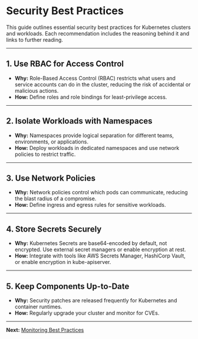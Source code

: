 # Security Best Practices

This guide outlines essential security best practices for Kubernetes clusters and workloads. Each recommendation includes the reasoning behind it and links to further reading.

---

## 1. Use RBAC for Access Control

- **Why:** Role-Based Access Control (RBAC) restricts what users and service accounts can do in the cluster, reducing the risk of accidental or malicious actions.
- **How:** Define roles and role bindings for least-privilege access.

---

## 2. Isolate Workloads with Namespaces

- **Why:** Namespaces provide logical separation for different teams, environments, or applications.
- **How:** Deploy workloads in dedicated namespaces and use network policies to restrict traffic.

---

## 3. Use Network Policies

- **Why:** Network policies control which pods can communicate, reducing the blast radius of a compromise.
- **How:** Define ingress and egress rules for sensitive workloads.

---

## 4. Store Secrets Securely

- **Why:** Kubernetes Secrets are base64-encoded by default, not encrypted. Use external secret managers or enable encryption at rest.
- **How:** Integrate with tools like AWS Secrets Manager, HashiCorp Vault, or enable encryption in kube-apiserver.

---

## 5. Keep Components Up-to-Date

- **Why:** Security patches are released frequently for Kubernetes and container runtimes.
- **How:** Regularly upgrade your cluster and monitor for CVEs.

---

**Next:** [Monitoring Best Practices](monitoring.md)
